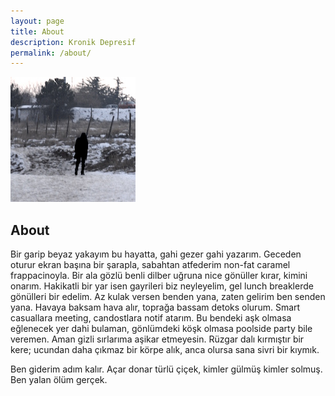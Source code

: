 ```yaml
---
layout: page
title: About
description: Kronik Depresif
permalink: /about/
---
```


<img itemprop="image" class="img-rounded" src="/assets/img/author.jpg" alt="forsvinne">

## About

Bir garip beyaz yakayım bu hayatta, gahi gezer gahi yazarım. Geceden oturur ekran başına bir şarapla, sabahtan atfederim non-fat caramel frappacinoyla. Bir ala gözlü benli dilber uğruna nice gönüller kırar, kimini onarım. Hakikatli bir yar isen gayrileri biz neyleyelim, gel lunch breaklerde gönülleri bir edelim. Az kulak versen benden yana, zaten gelirim ben senden yana. Havaya baksam hava alır, toprağa bassam detoks olurum. Smart casuallara meeting, candostlara notif atarım. Bu bendeki aşk olmasa eğlenecek yer dahi bulaman, gönlümdeki köşk olmasa poolside party bile veremen.
Aman gizli sırlarıma aşikar etmeyesin. Rüzgar dalı kırmıştır bir kere; ucundan daha çıkmaz bir körpe alık, anca olursa sana sivri bir kıymık.

Ben giderim adım kalır. Açar donar türlü çiçek, kimler gülmüş kimler solmuş. Ben yalan ölüm gerçek.  
